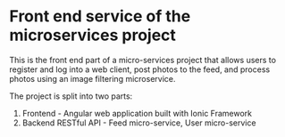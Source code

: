 # Front end service of the microservices project

This is the front end part of a micro-services project that allows users to register and log into a web client, post photos to the feed, and process photos using an image filtering microservice.

The project is split into two parts:
1. Frontend - Angular web application built with Ionic Framework
2. Backend RESTful API - Feed micro-service, User micro-service
